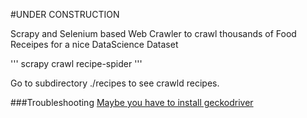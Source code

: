 #UNDER CONSTRUCTION

Scrapy and Selenium based Web Crawler to crawl thousands of Food Receipes for a nice DataScience Dataset

'''
scrapy crawl recipe-spider
'''

Go to subdirectory ./recipes to see crawld recipes.


###Troubleshooting
[Maybe you have to install geckodriver](https://stackoverflow.com/questions/40208051/selenium-using-python-geckodriver-executable-needs-to-be-in-path)
